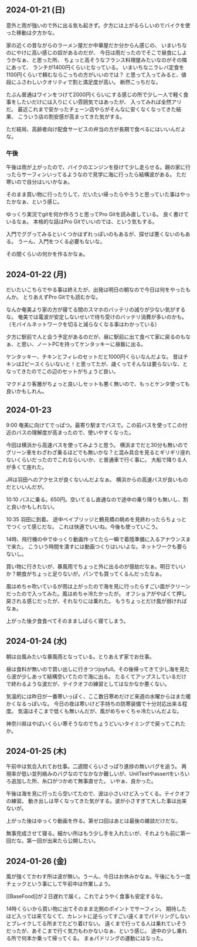## 2024-01-21 (日)

意外と雨が強いので外に出る気も起きず。夕方には上がるらしいのでバイクを使った移動は夕方かな。

家の近くの昔ながらのラーメン屋だか中華屋だか分からん感じの、
いまいちなのにやけに高い感じの奴があるのだが、
今日は雨だったのでそこで昼食にしようかなぁ、と思った所、
ちょっと高そうなフランス料理屋みたいなのがその隣にあって、
ランチが1400円くらいとなっている。
いまいちなニラレバ定食を1100円くらいで頼むならこっちの方がいいのでは？
と思って入ってみると、値段にふさわしいクオリティで割と満足度が高い。
断然こっちだな。

たぶん普通はワインをつけて2000円くらいにする感じの所で少し一人で軽く食事をしたいだけには入りにくい雰囲気ではあったが、
入ってみれば全然アリだ。
最近これまで安かったチェーン店やらがそんなに安くなくなってきた結果、
こういう店の割安感が高まってきた気がする。

ただ結局、高齢者向け配食サービスの弁当の方が長期で食べるにはいいんだよな。

### 午後

午後は雨が上がったので、バイクのエンジンを掛けて少し走らせる。親の家に行ったらサーフィンいってるようなので見学に海に行ったら結構波がある。
ただ寒いので自分はいいかなぁ。

そのまま買い物に行ったりして、だいたい帰ったらやろうと思っていた事はやったかなぁ、という感じ。

ゆっくり実況でgitを何か作ろうと思ってPro Gitを読み直している。
良く書けているなぁ。
本格的な話はPro Gitでいいのでは、という気もする。

入門でググってみるといくつかはずれっぽいのもあるが、探せば悪くないのもある。
うーん、入門をつくる必要もないな。

その間くらいの何かを作るかなぁ。

## 2024-01-22 (月)

だいたいこちらでやる事は終えたが、出発は明日の朝なので今日は何をやったもんか。
とりあえずPro Gitでも読むかな。

なんか奄美より家の方が寝てる間のスマホのバッテリの減りが少ない気がするな。
奄美では電波が安定しないせいで待ち受けのバッテリ消費が多いのかも。（モバイルネットワークを切ると減らなくなる事はわかっている）

夕方に駅前で人と会う予定があるのだが、昼に駅前に出て食べて家に戻るのもなぁ、と思い、ノートPCを持ってケンタッキーに昼飯に出る。

ケンタッキー、チキンとフィレのセットだと1000円くらいなんだよな。
昔はチキンは2ピースくらいないと！と思ってたが、歳くってそんなは要らないな、となってきたのでこの辺のセットがちょうど良い。

マクドより客層がちょっと良いしセットも悪く無いので、もっとケンタ使っても良いかもしれん。

## 2024-01-23

9:00 奄美に向けてでっぱつ。最寄り駅までバスで。この前バスを使ってこの付近のバスの理解度が高まったので、使いやすくなった。

今回は横浜から高速バスを使ってみようと思う。
横浜までだと30分も無いのでグリーン車をわざわざ乗るほどでも無いかな？と混み具合を見るとギリギリ座れないくらいだったのでこれならいいか、と普通車で行く事に。
大船で降りる人が多くて座れた。

JRは羽田へのアクセスが良くないんだよなぁ。
横浜からの高速バスが良いものだといいんだが。

10:10 バスに乗る。650円。空いてるし直通なので途中の乗り降りも無いし、割と良いかもしれない。

10:35 羽田に到着。
途中ベイブリッジと鶴見橋の眺めを見終わったらちょっとでつくって感じだな。
これは快適でいいね。今後も使っていこう。

14時、飛行機の中でゆっくり動画作ってたら一瞬で着陸準備に入るアナウンスまで来た。
こういう時間を潰すには動画つくりはいいよな。ネットワークも要らないし。

買い物に行きたいが、暴風雨でちょっと外に出るのが億劫だなぁ。明日でいいか？朝食がちょっと足りないが。パンでも買ってくるんだったなぁ。

風はめちゃ吹いているが雨は上がったので海を見に行ったらすごい面がクリーンだったので入ってみた。風はめちゃ冷たかったが。
オフショアがやばくて押し戻される感じだったが、それなりには乗れた。
もうちょっとだけ風が弱ければなぁ。

上がった後夕食食べてそのまましばらく寝てしまう。

## 2024-01-24 (水)

朝は台風みたいな暴風雨となっている。とりあえず家でお仕事。

昼は食料が無いので買い出しに行きつつjoyfull。その後帰ってきて少し海を見たら波が少しあって結構空いてたので海に出る。
たるくてアップスしているだけで終わるような波だが、テイクオフの練習としてはなかなか悪くない。

気温的には昨日が一番寒いっぽく、ここ数日寒めだけど来週の水曜からはまた暖かくなるっぽいな。
今日の夜は寒いけど手持ちの防寒装備で十分対応出来る程度。
気温はそこまで低くも無いんだが、風がめちゃくちゃ冷たいんだよな。

神奈川県はやばいくらい寒そうなのでちょうどいいタイミングで戻ってこれたか。

## 2024-01-25 (木)

午前中は気合入れてお仕事。二週間くらいさっぱり進捗の無いバグを追う。
再現率が低い並列絡みのバグなのでなかなか難しいが、UnitTestやassertをいろいろ追加した所、糸口がつかめて無事直せた。
いやぁ、良かった。

午後は海を見に行ったら空いてたので、波は小さいけど入ってくる。テイクオフの練習。
動き出しは早くなってきた気がする。波が小さすぎて大した事は出来ないが。

上がった後はゆっくり動画を作る。第ゼロ回はあとは最後の雑談だけだな。

無事完成させて寝る。細かい所はもう少し手を入れたいが、それよりも前に第一回だな。第一回が出来たら公開したい。

## 2024-01-26 (金)

風が強くてかわす所は波が無い。うーん、今日はお休みかなぁ。午後にもう一度チェックという事にして午前中は作業しよう。

[[BaseFood]]が２日遅れで届く。これでようやく食事も安定するな。

14時くらいから買い物に出てそのまま北側のポイントでサーフィン。
期待したほど入っては来てなくて、カレントに逆らってすごい遠くまでパドリングしないとブレイクしてる所までたどり着けない。
遠くまで行ってる人は乗れていそうだったが、あそこまで行く気力もわかないなぁ、という感じ。
途中の少し乗れる所で何本か乗って帰ってくる。
まぁパドリングの運動にはなった。